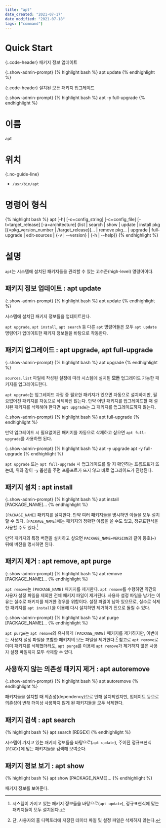 ```yaml
---
title: "apt"
date_created: "2021-07-17"
date_modified: "2021-07-18"
tags: ["command"]
---
```


# Quick Start

{:.code-header}
패키지 정보 업데이트

{:.show-admin-prompt}
{% highlight bash %}
apt update
{% endhighlight %}

{:.code-header}
설치된 모든 패키지 업그레이드

{:.show-admin-prompt}
{% highlight bash %}
apt -y full-upgrade
{% endhighlight %}

# 이름

apt

# 위치

{:.no-guide-line}
- `/usr/bin/apt`

# 명령어 형식

{% highlight bash %}
apt [-h] [-o=config_string] [-c=config_file] [-t=target_release] [-a=architecture] {list | search | show | update | install pkg [{=pkg_version_number | /target_release}]... | remove pkg... | upgrade | full-upgrade | edit-sources | {-v | --version} | {-h | --help}}
{% endhighlight %}

# 설명

`apt`는 시스템에 설치된 패키지들을 관리할 수 있는 고수준(high-level) 명령어이다.

## 패키지 정보 업데이트 : apt update

{:.show-admin-prompt}
{% highlight bash %}
apt update
{% endhighlight %}

시스템에 설치된 패키지 정보들을 업데이트한다.

`apt upgrade`, `apt install`, `apt search` 등 다른 `apt` 명령어들은 모두 `apt update` 명령어가 업데이트한 패키지 정보들을 바탕으로 작동한다.

## 패키지 업그레이드 : apt upgrade, apt full-upgrade

{:.show-admin-prompt}
{% highlight bash %}
apt upgrade
{% endhighlight %}

`sources.list` 파일에 작성된 설정에 따라 시스템에 설치된 **모든** 업그레이드 가능한 패키지를 업그레이드한다.

`apt upgrade`는 업그레이드 과정 중 필요한 패키지가 있으면 자동으로 설치하지만, 필요없어진 패키지를 자동으로 삭제하진 않는다. 만약 어떤 패키지를 업그레이드할 때 설치된 패키지를 삭제해야 한다면 `apt upgrade`는 그 패키지를 업그레이드하지 않는다.

{:.show-admin-prompt}
{% highlight bash %}
apt full-upgrade
{% endhighlight %}

만약 업그레이드 시 필요없어진 패키지를 자동으로 삭제하고 싶으면 `apt full-upgrade`를 사용하면 된다.

{:.show-admin-prompt}
{% highlight bash %}
apt -y upgrade
apt -y full-upgrade
{% endhighlight %}

`apt upgrade` 또는 `apt full-upgrade` 시 업그레이드를 할 지 확인하는 프롬프트가 뜨는데, 위와 같이 `-y` 옵션을 주면 프롬프트가 뜨지 않고 바로 업그레이드가 진행된다.

## 패키지 설치 : apt install

{:.show-admin-prompt}
{% highlight bash %}
apt install [PACKAGE_NAME]...
{% endhighlight %}

`[PACKAGE_NAME]` 패키지를 설치한다. 만약 여러 패키지들을 명시하면 이들을 모두 설치할 수 있다. `[PACKAGE_NAME]`에는 패키지의 정확한 이름을 쓸 수도 있고, 정규표현식을 사용할 수도 있다.[^1]

[^1]: 시스템이 가지고 있는 패키지 정보들을 바탕으로(`apt update`), 정규표현식에 맞는 패키지들이 모두 설치된다.

만약 패키지의 특정 버전을 설치하고 싶으면 `PACKAGE_NAME=VERSION`과 같이 등호(`=`) 뒤에 버전을 명시하면 된다.

## 패키지 제거 : apt remove, apt purge

{:.show-admin-prompt}
{% highlight bash %}
apt remove [PACKAGE_NAME]...
{% endhighlight %}

`apt remove`는 `[PACKAGE_NAME]` 패키지를 제거한다. `apt remove`를 수행하면 약간의 사용자 설정 파일을 제외한 전체 패키지 파일이 제거된다. 사용자 설정 파일을 남기는 이유는 실수로 패키지를 제거한 경우를 위함이다. 설정 파일이 남아 있으므로, 실수로 삭제한 패키지를 `apt install`을 이용해 다시 설치하면 제거하기 전으로 돌릴 수 있다.

{:.show-admin-prompt}
{% highlight bash %}
apt purge [PACKAGE_NAME]...
{% endhighlight %}

`apt purge`는 `apt remove`와 유사하게 `[PACKAGE_NAME]` 패키지를 제거하지만, 이번에는 사용자 설정 파일을 포함한 패키지의 모든 파일을 제거한다.[^2] 참고로 `apt remove`로 이미 패키지를 삭제했더라도, `apt purge`를 이용해 `apt remove`가 제거하지 않은 사용자 설정 파일까지 모두 삭제할 수 있다.

[^2]: 단, 사용자의 홈 디렉토리에 저장된 데이터 파일 및 설정 파일은 삭제하지 않는다.

## 사용하지 않는 의존성 패키지 제거 : apt autoremove

{:.show-admin-prompt}
{% highlight bash %}
apt autoremove
{% endhighlight %}

패키지들을 설치할 때 의존성(dependency)으로 인해 설치되었지만, 업데이트 등으로 의존성이 변해 더이상 사용하지 않게 된 패키지들을 모두 삭제한다. 

## 패키지 검색 : apt search

{% highlight bash %}
apt search [REGEX]
{% endhighlight %}

시스템이 가지고 있는 패키지 정보들을 바탕으로(`apt update`), 주어진 정규표현식 `[REGEX]`에 맞는 패키지들을 검색해 보여준다.

## 패키지 정보 보기 : apt show

{% highlight bash %}
apt show [PACKAGE_NAME]...
{% endhighlight %}

패키지 정보를 보여준다.



